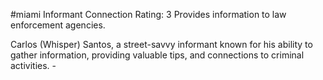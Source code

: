 #miami 
Informant
Connection Rating: 3
Provides information to law enforcement agencies.

Carlos (Whisper) Santos, a street-savvy informant known for his ability to gather information, providing valuable tips, and connections to criminal activities. - 
